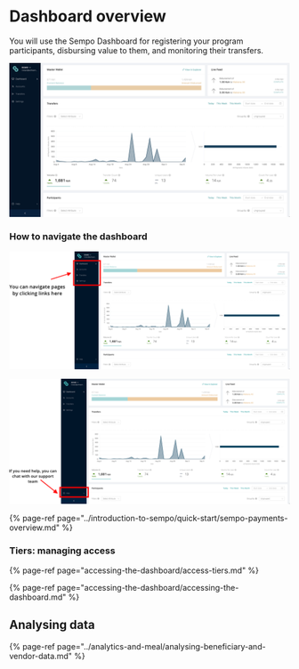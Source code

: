 # Dashboard overview

You will use the Sempo Dashboard for registering your program participants, disbursing value to them, and monitoring their transfers.

![Dashboard Page - Analytics](../.gitbook/assets/screen-shot-2020-09-10-at-10.54.44-am.png)

### **How to navigate the dashboard**

![How to navigate](../.gitbook/assets/support.png)

![How to access customer support](../.gitbook/assets/nav.png)

{% page-ref page="../introduction-to-sempo/quick-start/sempo-payments-overview.md" %}

### Tiers: managing access

{% page-ref page="accessing-the-dashboard/access-tiers.md" %}

{% page-ref page="accessing-the-dashboard/accessing-the-dashboard.md" %}

## Analysing data

{% page-ref page="../analytics-and-meal/analysing-beneficiary-and-vendor-data.md" %}

